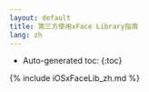 ```yaml
---
layout: default
title: 第三方使用xFace Library指南
lang: zh
---
```


* Auto-generated toc:
{:toc}

{% include iOSxFaceLib_zh.md %}
